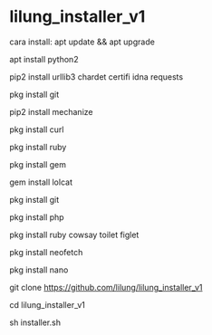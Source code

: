 # lilung_installer_v1

cara install:
apt update && apt upgrade

apt install python2

pip2 install urllib3 chardet certifi idna requests

pkg install git

pip2 install mechanize

pkg install curl

pkg install ruby

pkg install gem

gem install lolcat

pkg install git

pkg install php

pkg install ruby cowsay toilet figlet

pkg install neofetch

pkg install nano

git clone https://github.com/lilung/lilung_installer_v1

cd lilung_installer_v1

sh installer.sh
